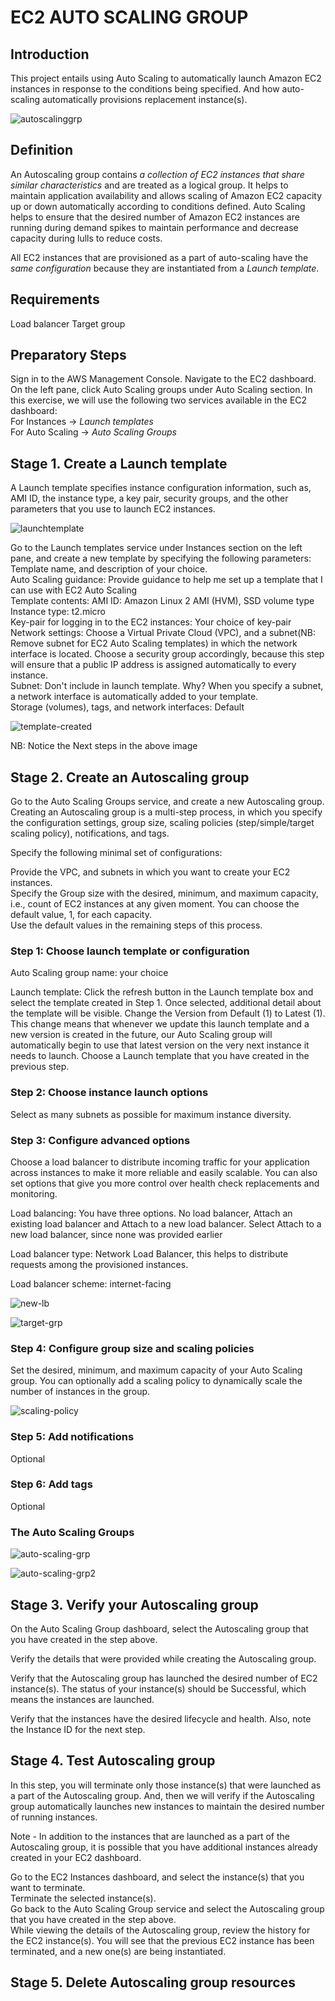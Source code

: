 # EC2 AUTO SCALING GROUP

## Introduction
This project entails using Auto Scaling to automatically launch Amazon EC2 
instances in response to the conditions being specified. And how auto-scaling
automatically provisions replacement instance(s).

![autoscalinggrp](EC2-Auto-Scaling-Grp.png?raw=true "autoscalinggrp")

## Definition
An Autoscaling group contains *a collection of EC2 instances that share similar 
characteristics* and are treated as a logical group.
It helps to maintain application availability and allows scaling of Amazon EC2 
capacity up or down automatically according to conditions defined. Auto Scaling 
helps to ensure that the desired number of Amazon EC2 instances are running 
during demand spikes to maintain performance and decrease capacity during 
lulls to reduce costs.

All EC2 instances that are provisioned as a part of auto-scaling have the *same 
configuration* because they are instantiated from a *Launch template*.

## Requirements
Load balancer
Target group

## Preparatory Steps
Sign in to the AWS Management Console.
Navigate to the EC2 dashboard. On the left pane, click Auto Scaling groups under 
Auto Scaling section.
In this exercise, we will use the following two services available in the EC2 dashboard:  
For Instances → *Launch templates*  
For Auto Scaling → *Auto Scaling Groups*  

## Stage 1. Create a Launch template
A Launch template specifies instance configuration information, such as, AMI ID, the instance type, a key pair, security groups, and the other parameters that you use to launch EC2 instances.

![launchtemplate](launch-template.png?raw=true "launchtemplate")

Go to the Launch templates service under Instances section on the left pane, and 
create a new template by specifying the following parameters:  
Template name, and description of your choice.  
Auto Scaling guidance: Provide guidance to help me set up a template that I 
can use with EC2 Auto Scaling  
Template contents: AMI ID: Amazon Linux 2 AMI (HVM), SSD volume type  
Instance type: t2.micro  
Key-pair for logging in to the EC2 instances: Your choice of key-pair  
Network settings: Choose a Virtual Private Cloud (VPC), and a subnet(NB: Remove subnet for EC2 Auto Scaling templates) in which the network interface is located. Choose a security group accordingly, because this step will ensure that a public IP address is assigned automatically to every instance.  
Subnet: Don't include in launch template. Why? When you specify a subnet, a network interface is automatically added to your template.  
Storage (volumes), tags, and network interfaces: Default  

![template-created](template-created.png?raw=true "template-created")

NB: Notice the Next steps in the above image

## Stage 2. Create an Autoscaling group
Go to the Auto Scaling Groups service, and create a new Autoscaling group. 
Creating an Autoscaling group is a multi-step process, in which you specify the configuration settings, group size, scaling policies (step/simple/target scaling 
policy), notifications, and tags. 

Specify the following minimal set of configurations:  

Provide the VPC, and subnets in which you want to create your EC2 instances.  
Specify the Group size with the desired, minimum, and maximum capacity, i.e., 
count of EC2 instances at any given moment. You can choose the default value, 
1, for each capacity.  
Use the default values in the remaining steps of this process.  

### Step 1: Choose launch template or configuration
Auto Scaling group name: your choice  

Launch template:  Click the refresh button in the Launch template box and select the template created in Step 1. Once selected, additional detail about the template will be visible. Change the Version from Default (1) to Latest (1). This change means that whenever we update this launch template and a new version is created in the future, our Auto Scaling group will automatically begin to use that latest version on the very next instance it needs to launch. Choose a Launch template that you have created in the previous step. 

### Step 2: Choose instance launch options
Select as many subnets as possible for maximum instance diversity.

### Step 3: Configure advanced options
Choose a load balancer to distribute incoming traffic for your application across instances to make it more reliable and easily scalable. You can also set options that give you more control over health check replacements and monitoring.

Load balancing: You have three options. No load balancer, Attach an existing load balancer and Attach to a new load balancer.
Select Attach to a new load balancer, since none was provided earlier

Load balancer type: Network Load Balancer, this helps
to distribute requests among the provisioned instances.

Load balancer scheme: internet-facing

![new-lb](new-lb.png?raw=true "new-lb")

![target-grp](target-grp.png?raw=true "target-grp")

### Step 4: Configure group size and scaling policies
Set the desired, minimum, and maximum capacity of your Auto Scaling group. You can optionally add a scaling policy to dynamically scale the number of instances in the group.

![scaling-policy](scaling-policy.png?raw=true "scaling-policy")

### Step 5: Add notifications
Optional


### Step 6: Add tags
Optional 

### The Auto Scaling Groups
![auto-scaling-grp](auto-scaling-grp.png?raw=true "auto-scaling-grp")

![auto-scaling-grp2](auto-scaling-grp2.png?raw=true "auto-scaling-grp2")

## Stage 3. Verify your Autoscaling group
On the Auto Scaling Group dashboard, select the Autoscaling group that you have created in the step above.

Verify the details that were provided while creating the Autoscaling group.

Verify that the Autoscaling group has launched the desired number of EC2 instance(s). The status of your instance(s) should be Successful, which means the instances are launched.

Verify that the instances have the desired lifecycle and health. Also, note the Instance ID for the next step.

## Stage 4. Test Autoscaling group
In this step, you will terminate only those instance(s) that were launched as a part of the Autoscaling group. And, then we will verify if the Autoscaling group automatically launches new instances to maintain the desired number of running instances.

Note - In addition to the instances that are launched as a part of the Autoscaling group, it is possible that you have additional instances already created in your EC2 dashboard.

Go to the EC2 Instances dashboard, and select the instance(s) that you want to terminate.  
Terminate the selected instance(s).  
Go back to the Auto Scaling Group service and select the Autoscaling group that you have created in the step above.  
While viewing the details of the Autoscaling group, review the history for the EC2 instance(s). You will see that the previous EC2 instance has been terminated, and a new one(s) are being instantiated.

## Stage 5. Delete Autoscaling group resources